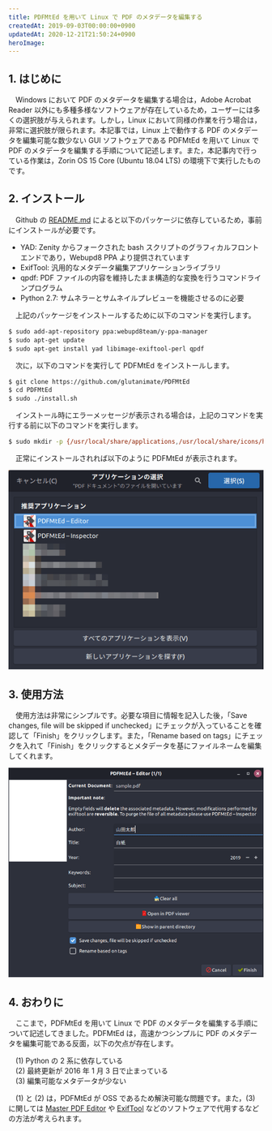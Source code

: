 ```yaml
---
title: PDFMtEd を用いて Linux で PDF のメタデータを編集する
createdAt: 2019-09-03T00:00:00+0900
updatedAt: 2020-12-21T21:50:24+0900
heroImage: 
---
```


## 1. はじめに

　Windows において PDF のメタデータを編集する場合は，Adobe Acrobat Reader 以外にも多種多様なソフトウェアが存在しているため，ユーザーには多くの選択肢が与えられます。しかし，Linux において同様の作業を行う場合は，非常に選択肢が限られます。本記事では，Linux 上で動作する PDF のメタデータを編集可能な数少ない GUI ソフトウェアである PDFMtEd を用いて Linux で PDF のメタデータを編集する手順について記述します。また，本記事内で行っている作業は，Zorin OS 15 Core (Ubuntu 18.04 LTS) の環境下で実行したものです。

## 2. インストール

　Github の [README.md](https://github.com/glutanimate/PDFMtEd) によると以下のパッケージに依存しているため，事前にインストールが必要です。

 * YAD: Zenity からフォークされた bash スクリプトのグラフィカルフロントエンドであり，Webupd8 PPA より提供されています
 * ExifTool: 汎用的なメタデータ編集アプリケーションライブラリ
 * qpdf: PDF ファイルの内容を維持したまま構造的な変換を行うコマンドラインプログラム
 * Python 2.7: サムネラーとサムネイルプレビューを機能させるのに必要

　上記のパッケージをインストールするために以下のコマンドを実行します。

```bash
$ sudo add-apt-repository ppa:webupd8team/y-ppa-manager
$ sudo apt-get update
$ sudo apt-get install yad libimage-exiftool-perl qpdf
```

　次に，以下のコマンドを実行して PDFMtEd をインストールします。

```bash
$ git clone https://github.com/glutanimate/PDFMtEd
$ cd PDFMtEd
$ sudo ./install.sh
```

　インストール時にエラーメッセージが表示される場合は，上記のコマンドを実行する前に以下のコマンドを実行します。

```bash
$ sudo mkdir -p {/usr/local/share/applications,/usr/local/share/icons/hicolor/scalable/apps,/usr/local/bin}
```

　正常にインストールされれば以下のように PDFMtEd が表示されます。

![](a2589d772c234097d2c82eb698b0b006.png)

## 3. 使用方法

　使用方法は非常にシンプルです。必要な項目に情報を記入した後，「Save changes, file will be skipped if unchecked」にチェックが入っていることを確認して「Finish」をクリックします。また，「Rename based on tags」にチェックを入れて「Finish」をクリックするとメタデータを基にファイルネームを編集してくれます。

![](0ed8bfcc589f3245d736ae2de05cccfb.png)

## 4. おわりに

　ここまで，PDFMtEd を用いて Linux で PDF のメタデータを編集する手順について記述してきました。PDFMtEd は，高速かつシンプルに PDF のメタデータを編集可能である反面，以下の欠点が存在します。

　(1) Python の 2 系に依存している  
　(2) 最終更新が 2016 年 1 月 3 日で止まっている  
　(3) 編集可能なメタデータが少ない

 　(1) と (2) は，PDFMtEd が OSS であるため解決可能な問題です。また，(3) に関しては [Master PDF Editor](https://code-industry.net/masterpdfeditor/) や [ExifTool](https://www.sno.phy.queensu.ca/~phil/exiftool/) などのソフトウェアで代用するなどの方法が考えられます。